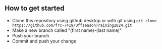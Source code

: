 ## How to get started

- Clone this repository using github desktop or with git using `git clone https://github.com/frc-7419/OffseasonTraining2024.git`
- Make a new branch called "(first name)-(last name)"
- Push your branch
- Commit and push your change
